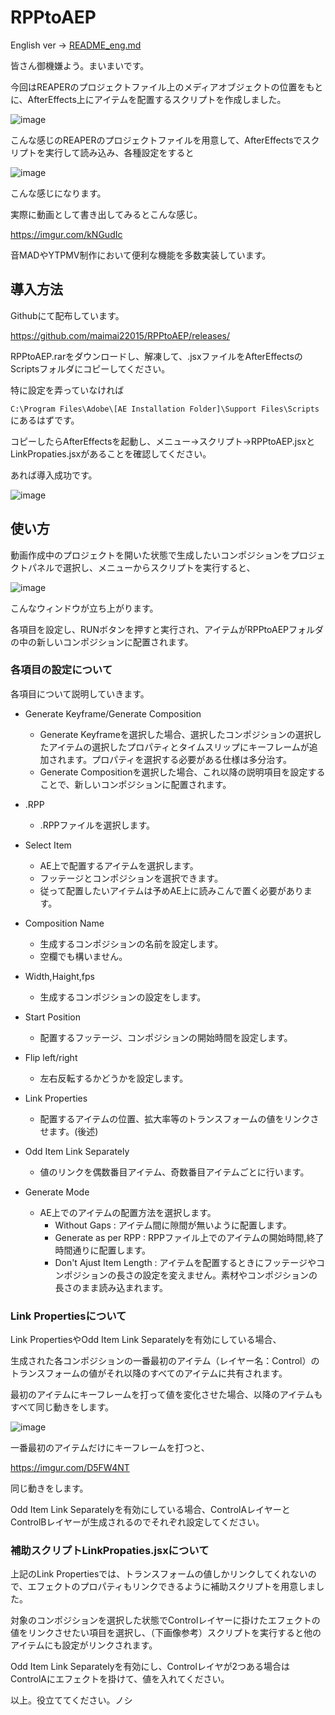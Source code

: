 # RPPtoAEP

English ver -> [README_eng.md](README_eng.md)

皆さん御機嫌よう。まいまいです。

今回はREAPERのプロジェクトファイル上のメディアオブジェクトの位置をもとに、AfterEffects上にアイテムを配置するスクリプトを作成しました。

![image](https://user-images.githubusercontent.com/79758588/113301207-bab86e00-9339-11eb-84c6-0dbae5db5c2f.png)

こんな感じのREAPERのプロジェクトファイルを用意して、AfterEffectsでスクリプトを実行して読み込み、各種設定をすると

![image](https://user-images.githubusercontent.com/79758588/113301221-c146e580-9339-11eb-8c83-d3e66d01dee7.png)

こんな感じになります。

実際に動画として書き出してみるとこんな感じ。

https://imgur.com/kNGudIc

音MADやYTPMV制作において便利な機能を多数実装しています。

## 導入方法
Githubにて配布しています。

https://github.com/maimai22015/RPPtoAEP/releases/

RPPtoAEP.rarをダウンロードし、解凍して、.jsxファイルをAfterEffectsのScriptsフォルダにコピーしてください。

特に設定を弄っていなければ

`C:\Program Files\Adobe\[AE Installation Folder]\Support Files\Scripts`
にあるはずです。

コピーしたらAfterEffectsを起動し、メニュー->スクリプト->RPPtoAEP.jsxとLinkPropaties.jsxがあることを確認してください。

あれば導入成功です。

![image](https://user-images.githubusercontent.com/79758588/113301511-0cf98f00-933a-11eb-84d9-19971e9eb8c8.png)

## 使い方
動画作成中のプロジェクトを開いた状態で生成したいコンポジションをプロジェクトパネルで選択し、メニューからスクリプトを実行すると、

![image](https://user-images.githubusercontent.com/79758588/113301530-12ef7000-933a-11eb-971a-bf7eb9fdac19.png)

こんなウィンドウが立ち上がります。

各項目を設定し、RUNボタンを押すと実行され、アイテムがRPPtoAEPフォルダの中の新しいコンポジションに配置されます。

### 各項目の設定について
各項目について説明していきます。

* Generate Keyframe/Generate Composition
  * Generate Keyframeを選択した場合、選択したコンポジションの選択したアイテムの選択したプロパティとタイムスリップにキーフレームが追加されます。プロパティを選択する必要がある仕様は多分治す。
  * Generate Compositionを選択した場合、これ以降の説明項目を設定することで、新しいコンポジションに配置されます。

* .RPP
  * .RPPファイルを選択します。
* Select Item
  * AE上で配置するアイテムを選択します。
  * フッテージとコンポジションを選択できます。
  * 従って配置したいアイテムは予めAE上に読みこんで置く必要があります。
* Composition Name
  * 生成するコンポジションの名前を設定します。
  * 空欄でも構いません。
* Width,Haight,fps
  * 生成するコンポジションの設定をします。
* Start Position
  * 配置するフッテージ、コンポジションの開始時間を設定します。
* Flip left/right
  * 左右反転するかどうかを設定します。
* Link Properties
  * 配置するアイテムの位置、拡大率等のトランスフォームの値をリンクさせます。(後述)
* Odd Item Link Separately
  * 値のリンクを偶数番目アイテム、奇数番目アイテムごとに行います。
* Generate Mode
  * AE上でのアイテムの配置方法を選択します。
    * Without Gaps : アイテム間に隙間が無いように配置します。
    * Generate as per RPP : RPPファイル上でのアイテムの開始時間,終了時間通りに配置します。
    * Don't Ajust Item Length : アイテムを配置するときにフッテージやコンポジションの長さの設定を変えません。素材やコンポジションの長さのまま読み込まれます。

### Link Propertiesについて
Link PropertiesやOdd Item Link Separatelyを有効にしている場合、

生成された各コンポジションの一番最初のアイテム（レイヤー名：Control）のトランスフォームの値がそれ以降のすべてのアイテムに共有されます。

最初のアイテムにキーフレームを打って値を変化させた場合、以降のアイテムもすべて同じ動きをします。

![image](https://user-images.githubusercontent.com/79758588/113301572-1edb3200-933a-11eb-8d27-f81da9399e6d.png)

一番最初のアイテムだけにキーフレームを打つと、

https://imgur.com/D5FW4NT

同じ動きをします。

Odd Item Link Separatelyを有効にしている場合、ControlAレイヤーとControlBレイヤーが生成されるのでそれぞれ設定してください。

### 補助スクリプトLinkPropaties.jsxについて
上記のLink Propertiesでは、トランスフォームの値しかリンクしてくれないので、エフェクトのプロパティもリンクできるように補助スクリプトを用意しました。

対象のコンポジションを選択した状態でControlレイヤーに掛けたエフェクトの値をリンクさせたい項目を選択し、（下画像参考）スクリプトを実行すると他のアイテムにも設定がリンクされます。

Odd Item Link Separatelyを有効にし、Controlレイヤが2つある場合はControlAにエフェクトを掛けて、値を入れてください。

以上。役立ててください。ノシ
